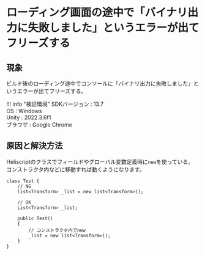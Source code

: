 # ローディング画面の途中で「バイナリ出力に失敗しました」というエラーが出てフリーズする

## 現象
ビルド後のローディング途中でコンソールに「バイナリ出力に失敗しました」というエラーが出てフリーズする。

!!! info "検証環境"
    SDKバージョン : 13.7<br>
    OS : Windows<br>
    Unity : 2022.3.6f1<br>
    ブラウザ : Google Chrome

## 原因と解決方法

Heliscriptのクラスでフィールドやグローバル変数定義時に`new`を使っている。
コンストラクタ内などに移動すれば動くようになります。

```
class Test {
    // NG
    list<Transform> _list = new list<Transform>();

    // OK
    List<Transform> _list;

    public Test()
    {
        // コンストラクタ内でnew
        _list = new list<Transform>();
    }
}

```
